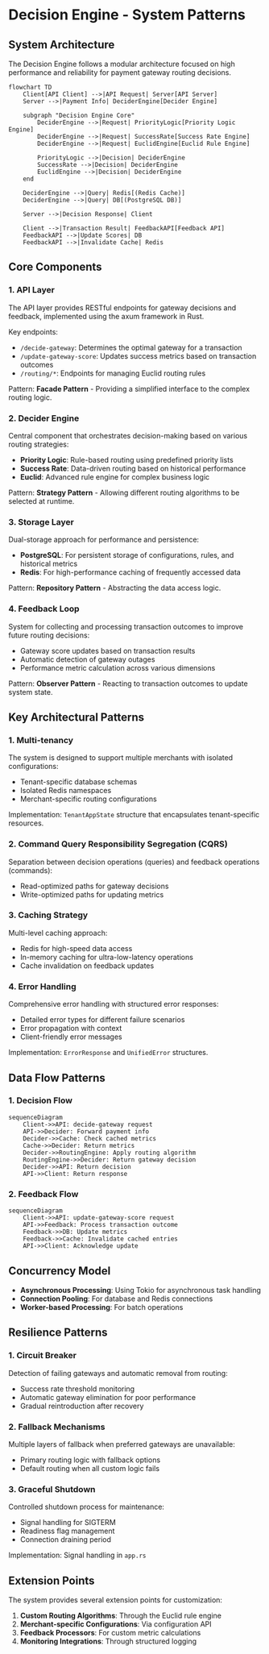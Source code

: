 # Decision Engine - System Patterns

## System Architecture

The Decision Engine follows a modular architecture focused on high performance and reliability for payment gateway routing decisions.

```mermaid
flowchart TD
    Client[API Client] -->|API Request| Server[API Server]
    Server -->|Payment Info| DeciderEngine[Decider Engine]
    
    subgraph "Decision Engine Core"
        DeciderEngine -->|Request| PriorityLogic[Priority Logic Engine]
        DeciderEngine -->|Request| SuccessRate[Success Rate Engine]
        DeciderEngine -->|Request| EuclidEngine[Euclid Rule Engine]
        
        PriorityLogic -->|Decision| DeciderEngine
        SuccessRate -->|Decision| DeciderEngine
        EuclidEngine -->|Decision| DeciderEngine
    end
    
    DeciderEngine -->|Query| Redis[(Redis Cache)]
    DeciderEngine -->|Query| DB[(PostgreSQL DB)]
    
    Server -->|Decision Response| Client
    
    Client -->|Transaction Result| FeedbackAPI[Feedback API]
    FeedbackAPI -->|Update Scores| DB
    FeedbackAPI -->|Invalidate Cache| Redis
```

## Core Components

### 1. API Layer

The API layer provides RESTful endpoints for gateway decisions and feedback, implemented using the axum framework in Rust.

Key endpoints:
- `/decide-gateway`: Determines the optimal gateway for a transaction
- `/update-gateway-score`: Updates success metrics based on transaction outcomes
- `/routing/*`: Endpoints for managing Euclid routing rules

Pattern: **Facade Pattern** - Providing a simplified interface to the complex routing logic.

### 2. Decider Engine

Central component that orchestrates decision-making based on various routing strategies:

- **Priority Logic**: Rule-based routing using predefined priority lists
- **Success Rate**: Data-driven routing based on historical performance
- **Euclid**: Advanced rule engine for complex business logic

Pattern: **Strategy Pattern** - Allowing different routing algorithms to be selected at runtime.

### 3. Storage Layer

Dual-storage approach for performance and persistence:

- **PostgreSQL**: For persistent storage of configurations, rules, and historical metrics
- **Redis**: For high-performance caching of frequently accessed data

Pattern: **Repository Pattern** - Abstracting the data access logic.

### 4. Feedback Loop

System for collecting and processing transaction outcomes to improve future routing decisions:

- Gateway score updates based on transaction results
- Automatic detection of gateway outages
- Performance metric calculation across various dimensions

Pattern: **Observer Pattern** - Reacting to transaction outcomes to update system state.

## Key Architectural Patterns

### 1. Multi-tenancy

The system is designed to support multiple merchants with isolated configurations:

- Tenant-specific database schemas
- Isolated Redis namespaces
- Merchant-specific routing configurations

Implementation: `TenantAppState` structure that encapsulates tenant-specific resources.

### 2. Command Query Responsibility Segregation (CQRS)

Separation between decision operations (queries) and feedback operations (commands):

- Read-optimized paths for gateway decisions
- Write-optimized paths for updating metrics

### 3. Caching Strategy

Multi-level caching approach:

- Redis for high-speed data access
- In-memory caching for ultra-low-latency operations
- Cache invalidation on feedback updates

### 4. Error Handling

Comprehensive error handling with structured error responses:

- Detailed error types for different failure scenarios
- Error propagation with context
- Client-friendly error messages

Implementation: `ErrorResponse` and `UnifiedError` structures.

## Data Flow Patterns

### 1. Decision Flow

```mermaid
sequenceDiagram
    Client->>API: decide-gateway request
    API->>Decider: Forward payment info
    Decider->>Cache: Check cached metrics
    Cache->>Decider: Return metrics
    Decider->>RoutingEngine: Apply routing algorithm
    RoutingEngine->>Decider: Return gateway decision
    Decider->>API: Return decision
    API->>Client: Return response
```

### 2. Feedback Flow

```mermaid
sequenceDiagram
    Client->>API: update-gateway-score request
    API->>Feedback: Process transaction outcome
    Feedback->>DB: Update metrics
    Feedback->>Cache: Invalidate cached entries
    API->>Client: Acknowledge update
```

## Concurrency Model

- **Asynchronous Processing**: Using Tokio for asynchronous task handling
- **Connection Pooling**: For database and Redis connections
- **Worker-based Processing**: For batch operations

## Resilience Patterns

### 1. Circuit Breaker

Detection of failing gateways and automatic removal from routing:

- Success rate threshold monitoring
- Automatic gateway elimination for poor performance
- Gradual reintroduction after recovery

### 2. Fallback Mechanisms

Multiple layers of fallback when preferred gateways are unavailable:

- Primary routing logic with fallback options
- Default routing when all custom logic fails

### 3. Graceful Shutdown

Controlled shutdown process for maintenance:

- Signal handling for SIGTERM
- Readiness flag management
- Connection draining period

Implementation: Signal handling in `app.rs`

## Extension Points

The system provides several extension points for customization:

1. **Custom Routing Algorithms**: Through the Euclid rule engine
2. **Merchant-specific Configurations**: Via configuration API
3. **Feedback Processors**: For custom metric calculations
4. **Monitoring Integrations**: Through structured logging
